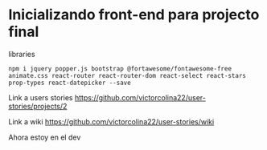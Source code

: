 # Inicializando front-end para projecto final

libraries

```
npm i jquery popper.js bootstrap @fortawesome/fontawesome-free animate.css react-router react-router-dom react-select react-stars prop-types react-datepicker --save
```

Link a users stories
https://github.com/victorcolina22/user-stories/projects/2

Link a wiki
https://github.com/victorcolina22/user-stories/wiki

Ahora estoy en el dev
